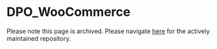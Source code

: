 # DPO_WooCommerce

Please note this page is archived. Please navigate [here](https://github.com/DPO-Group/DPO_WooCommerce) for the actively maintained repository.